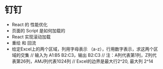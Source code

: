# 钉钉

- React 的 性能优化
- 页面的 Script 是如何加载的
- React 实现滚动加载
- 重绘 和 回流
- 给定Excel上的两个区域，列用字母表示 （a-z），行用数字表示，求这两个区域的交集
    // 输入为 A1:B5 B2:C3，输出 B2:C3
    // 注：A列代表第1列，Z列代表第26列，AMJ列代表1024列
    // Excel的边界是最大行2^20, 最大列 2^14
